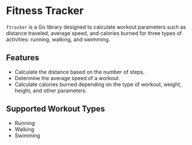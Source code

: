 # Fitness Tracker

`ftracker` is a Go library designed to calculate workout parameters such as distance traveled, average speed, and calories burned for three types of activities: running, walking, and swimming.

## Features

- Calculate the distance based on the number of steps.
- Determine the average speed of a workout.
- Calculate calories burned depending on the type of workout, weight, height, and other parameters.

## Supported Workout Types

- Running
- Walking
- Swimming
